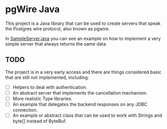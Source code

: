 # pgWire Java

This project is a Java library that can be used to create servers that speak the Postgres wire protocol, also known as
pgwire.


In [SampleServer.java](src/test/java/pgwire/SampleServer.java) you can see an example on how to implement a very simple
server that always returns the same data.

## TODO

The project is in a very early access and there are things considered basic that are still not implemented, including:

- [ ] Helpers to deal with authentication.
- [ ] An abstract server that implements the cancellation mechanism.
- [ ] More realistic Type libraries.
- [ ] An example that delegates the backend responses on any JDBC connection.
- [ ] An example or abstract class that can be used to work with Strings and byte[] instead of ByteBuf.